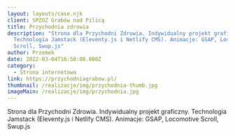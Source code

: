 ```yaml
---
layout: layouts/case.njk
client: SPZOZ Grabów nad Pilicą
title: Przychodnia zdrowia
description: "Strona dla Przychodni Zdrowia. Indywidualny projekt graficzny.
  Technologia Jamstack (Eleventy.js i Netlify CMS). Animacje: GSAP, Locomotive
  Scroll, Swup.js"
author: Przemek
date: 2022-03-04T16:58:00.000Z
category:
  - Strona internetowa
link: https://przychodniagrabow.pl/
thumbnail: /realizacje/img/przychodnia-thumb.jpg
imageMain: /realizacje/img/przychodnia.jpg
---
```

Strona dla Przychodni Zdrowia. Indywidualny projekt graficzny. Technologia Jamstack (Eleventy.js i Netlify CMS). Animacje: GSAP, Locomotive Scroll, Swup.js

